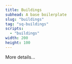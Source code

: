 ```yaml
---
title: Buildings
subhead: A base boilerplate
slug: "buildings"
tag: "sq-buildings"
scripts:
  - "buildings"
width: 200
height: 100
---
```


More details...
